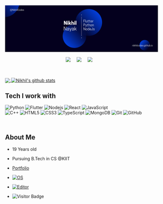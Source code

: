 ![Banner](https://raw.githubusercontent.com/NikhilCodes/NikhilCodes/master/res/banner.png)

<p align="center">
  <a target="_blank"href="https://www.linkedin.com/in/nikhil-nayak-3b0967179/"><img src="https://img.shields.io/badge/linkedin-%230077B5.svg?&style=for-the-badge&logo=linkedin&logoColor=white" /></a>&nbsp;&nbsp;&nbsp;&nbsp;
  <a target="_blank"href="https://github.com/NikhilCodes"><img src="https://img.shields.io/badge/GitHub-black.svg?&style=for-the-badge&logo=github&logoColor=white" /></a>&nbsp;&nbsp;&nbsp;&nbsp;
  <a href="mailto:nikhil.nixel@gmail.com?subject=Hello%20Nikhil,%20From%20Github"><img src="https://img.shields.io/badge/gmail-%23D14836.svg?&style=for-the-badge&logo=gmail&logoColor=white" /></a>&nbsp;&nbsp;&nbsp;&nbsp;
</p>
<br />
<br />

<a href="https://github.com/NikhilCodes">
  <img align="center" src="https://github-readme-stats.vercel.app/api/top-langs/?username=nikhilcodes&theme=tokyonight&hide=html,kotlin" />
</a>
<a href="https://github.com/NikhilCodes">
  <img align="center" src="https://github-readme-stats.vercel.app/api?username=nikhilcodes&theme=radical&hide=issues&show_icons=true&&line_height=35" alt="Nikhil's github stats"/>
</a>

## Tech I work with

![Python](https://img.shields.io/badge/-Python-black?style=for-the-badge&logo=Python)
![Flutter](https://img.shields.io/badge/-Flutter-black?style=for-the-badge&logo=Flutter&logoColor=66e8ff)
![Nodejs](https://img.shields.io/badge/-Nodejs-black?style=for-the-badge&logo=Node.js&logoColor=5df58b)
![React](https://img.shields.io/badge/-React-black?style=for-the-badge&logo=react&logoColor=61ddff)
![JavaScript](https://img.shields.io/badge/-JavaScript-black?style=for-the-badge&logo=javascript)<br />
![C++](https://img.shields.io/badge/-C++-00599C?style=for-the-badge&logo=c)
![HTML5](https://img.shields.io/badge/-HTML5-E34F26?style=for-the-badge&logo=html5&logoColor=white)
![CSS3](https://img.shields.io/badge/-CSS3-1572B6?style=for-the-badge&logo=css3)
![TypeScript](https://img.shields.io/badge/-TypeScript-007ACC?style=for-the-badge&logo=typescript)
![MongoDB](https://img.shields.io/badge/-MongoDB-black?style=for-the-badge&logo=mongodb)
![Git](https://img.shields.io/badge/-Git-black?style=for-the-badge&logo=git)
![GitHub](https://img.shields.io/badge/-GitHub-181717?style=for-the-badge&logo=github)

<br />

## About Me
 + 19 Years old
 + Pursuing B.Tech in CS @KIIT
 + [Portfolio](https://nikhilcodes.github.io)
 + [![OS](https://img.shields.io/badge/OS-Fedora-informational?style=flat-square&logo=fedora&logoColor=white)](https://en.wikipedia.org/wiki/Fedora_(operating_system))
 + [![Editor](https://img.shields.io/badge/Editor-VSCode-blue?style=flat-square&logo=visual-studio-code&logoColor=white)](https://code.visualstudio.com/)

 + ![Visitor Badge](https://visitor-badge.laobi.icu/badge?page_id=nikhilcodes.nikhilcodes)
